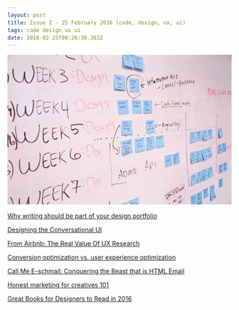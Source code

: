 ```yaml
---
layout: post
title: Issue 2 - 25 February 2016 (code, design, ux, ui)
tags: code design ux ui
date: 2016-02-25T08:26:30.363Z
---
```

![Why writing should be part of your design portfolio](/assets/uploads/issue-2.jpg "Why writing should be part of your design portfolio")

<a href="http://blog.invisionapp.com/writing-design-portfolio/" target="_blank">Why writing should be part of your design portfolio</a>

<a href="http://alistapart.com/article/designing-the-conversational-ui" target="_blank">Designing the Conversational UI</a>

<a href="http://www.fastcodesign.com/3055816/from-airbnb-the-real-value-of-ux-research" target="_blank">From Airbnb: The Real Value Of UX Research</a>

<a href="https://medium.com/@buyukgokcesu/conversion-optimization-vs-user-experience-optimization-485d771d88b3#.5r6z2dr2v" target="_blank">Conversion optimization vs. user experience optimization</a>

<a href="http://zurb.com/article/1424/call-me-e-schmail-conquering-the-beast-th" target="_blank">Call Me E-schmail: Conquering the Beast that is HTML Email</a>

<a href="http://thenuschool.com/marketing-creatives-101/" target="_blank">Honest marketing for creatives 101</a>

<a href="https://blog.pttrns.com/great-books-for-designers-to-read-in-2016-d2ebea3763f4#.1wmuab791" target="_blank">Great Books for Designers to Read in 2016</a>